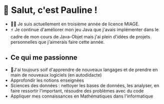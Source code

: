 # 👋 Salut, c'est Pauline !
- :woman_technologist: Je suis actuellement en troisième année de licence MIAGE.
- ⚡ Je continue d'améliorer mon jeu Java que j'avais implémenter dans le cadre de mon cours de Java-Objet mais j'ai plein d'idées de projets personnelles que j'aimerais faire cette année.
- ## Ce qui me passionne
- :seedling:J'ai toujours soif d'apprendre de nouveaux langages et de prendre en main de nouveaux logiciels (en autodidacte)
- Approfondir les notions enseignées
- Sciences des données : nettoyer les bases de données, les analyser, en faire ressortir l'important, résoudre des problèmes avec du code
- Appliquer mes connaissances en Mathématiques dans l'informatique

<!---
PaulRel/PaulRel is a ✨ special ✨ repository because its `README.md` (this file) appears on your GitHub profile.
You can click the Preview link to take a look at your changes.
--->

